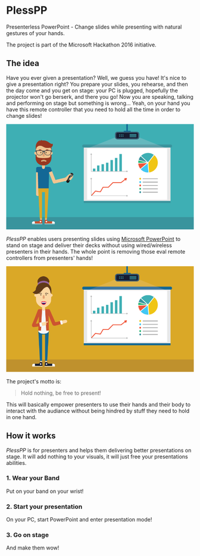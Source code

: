 # PlessPP
Presenterless PowerPoint - Change slides while presenting with natural gestures of your hands.

The project is part of the Microsoft Hackathon 2016 initiative.

## The idea
Have you ever given a presentation? Well, we guess you have! It's nice to give a presentation right? You prepare your slides, you rehearse, and then the day come and you get on stage: your PC is plugged, hopefully the projector won't go berserk, and there you go! Now you are speaking, talking and performing on stage but something is wrong... Yeah, on your hand you have this remote controller that you need to hold all the time in order to change slides!

![Sad presenter](/images/plesspp1.png)

_PlessPP_ enables users presenting slides using [Microsoft PowerPoint](https://products.office.com/en-us/powerpoint) to stand on stage and deliver their decks without using wired/wireless presenters in their hands. The whole point is removing those eval remote controllers from presenters' hands! 

![Happy presenter](/images/plesspp2.png)

The project's motto is:

> Hold nothing, be free to present!

This will basically empower presenters to use their hands and their body to interact with the audiance without being hindred by stuff they need to hold in one hand.

## How it works
_PlessPP_ is for presenters and helps them delivering better presentations on stage. It will add nothing to your visuals, it will just free your presentations abilities.

### 1. Wear your Band
Put on your band on your wrist!

### 2. Start your presentation
On your PC, start PowerPoint and enter presentation mode!

### 3. Go on stage
And make them wow!
